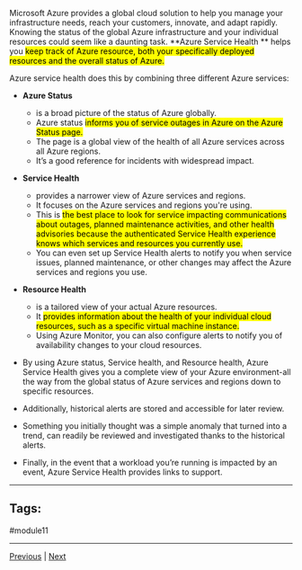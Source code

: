 Microsoft Azure provides a global cloud solution to help you manage your infrastructure needs, reach your customers, innovate, and adapt rapidly. Knowing the status of the global Azure infrastructure and your individual resources could seem like a daunting task. **Azure Service Health ** helps you <mark>keep track of Azure resource, both your specifically deployed resources and the overall status of Azure. </mark>

Azure service health does this by combining three different Azure services:
- **Azure Status** 
	- is a broad picture of the status of Azure globally. 
	- Azure status <mark>informs you of service outages in Azure on the Azure Status page. </mark>
	- The page is a global view of the health of all Azure services across all Azure regions. 
	- It’s a good reference for incidents with widespread impact.
- **Service Health** 
	- provides a narrower view of Azure services and regions. 
	- It focuses on the Azure services and regions you're using. 
	- This is <mark>the best place to look for service impacting communications about outages, planned maintenance activities, and other health advisories because the authenticated Service Health experience knows which services and resources you currently use.</mark>
	- You can even set up Service Health alerts to notify you when service issues, planned maintenance, or other changes may affect the Azure services and regions you use.
- **Resource Health** 
	- is a tailored view of your actual Azure resources. 
	- It <mark>provides information about the health of your individual cloud resources, such as a specific virtual machine instance.</mark>
	- Using Azure Monitor, you can also configure alerts to notify you of availability changes to your cloud resources.

- By using Azure status, Service health, and Resource health, Azure Service Health gives you a complete view of your Azure environment-all the way from the global status of Azure services and regions down to specific resources. 
- Additionally, historical alerts are stored and accessible for later review. 
- Something you initially thought was a simple anomaly that turned into a trend, can readily be reviewed and investigated thanks to the historical alerts.
- Finally, in the event that a workload you’re running is impacted by an event, Azure Service Health provides links to support.

---
## Tags:
#module11 

---
[Previous](Describe-the-purpose-of-Azure-Advisor.md) | [Next](Describe-Azure-Monitor.md)

